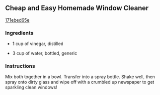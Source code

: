 ## Cheap and Easy Homemade Window Cleaner

[171ebed65e](http://www.food.com/recipe/cheap-and-easy-homemade-window-cleaner-82410)

### Ingredients

 - 1 cup of vinegar, distilled

 - 3 cup of water, bottled, generic

### Instructions

Mix both together in a bowl. Transfer into a spray bottle. Shake well, then spray onto dirty glass and wipe off with a crumbled up newspaper to get sparkling clean windows!
